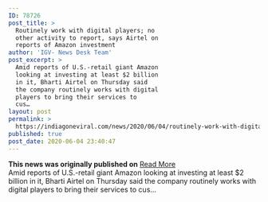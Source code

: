 ```yaml
---
ID: 78726
post_title: >
  Routinely work with digital players; no
  other activity to report, says Airtel on
  reports of Amazon investment
author: 'IGV- News Desk Team'
post_excerpt: >
  Amid reports of U.S.-retail giant Amazon
  looking at investing at least $2 billion
  in it, Bharti Airtel on Thursday said
  the company routinely works with digital
  players to bring their services to
  cus…
layout: post
permalink: >
  https://indiagoneviral.com/news/2020/06/04/routinely-work-with-digital-players-no-other-activity-to-report-says-airtel-on-reports-of-amazon-investment-2/78726/india-gone-viral/
published: true
post_date: 2020-06-04 23:40:47
---
```

<b>This news was originally published on</b> <a href="https://www.thehindu.com/business/Industry/airtel-on-reports-of-amazon-investment/article31747545.ece" class="button purchase" rel="nofollow noopener noreferrer" target="_blank">Read More</a> <br/>Amid reports of U.S.-retail giant Amazon looking at investing at least $2 billion in it, Bharti Airtel on Thursday said the company routinely works with digital players to bring their services to cus…